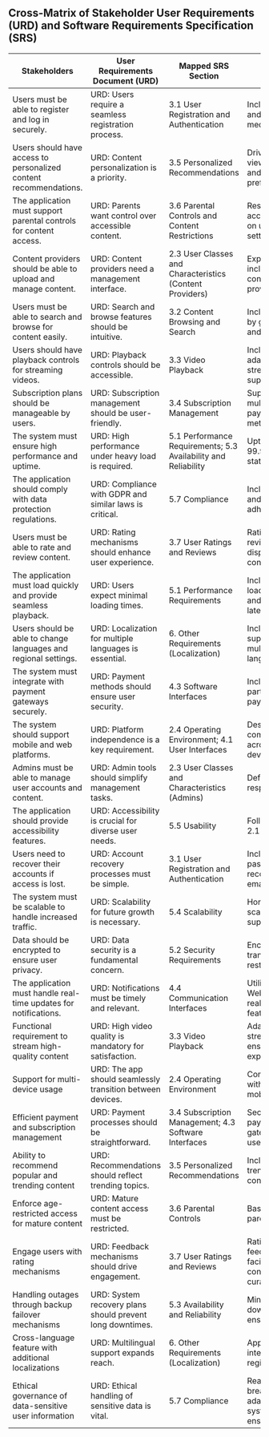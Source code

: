 ## Cross-Matrix of Stakeholder User Requirements (URD) and Software Requirements Specification (SRS)

| **Stakeholders**                                                | **User Requirements Document (URD)**                           | **Mapped SRS Section**                                         | **Notes**                                       |
|------------------------------------------------------------------|----------------------------------------------------------------|--------------------------------------------------------------|-----------------------------------------------|
| Users must be able to register and log in securely.              | URD: Users require a seamless registration process.            | 3.1 User Registration and Authentication                       | Includes email and social media login.          |
| Users should have access to personalized content recommendations.| URD: Content personalization is a priority.                    | 3.5 Personalized Recommendations                               | Driven by viewing history and preferences.      |
| The application must support parental controls for content access.| URD: Parents want control over accessible content.              | 3.6 Parental Controls and Content Restrictions                 | Restricts access based on user settings.        |
| Content providers should be able to upload and manage content.   | URD: Content providers need a management interface.             | 2.3 User Classes and Characteristics (Content Providers)       | Explicitly includes content providers.          |
| Users must be able to search and browse for content easily.      | URD: Search and browse features should be intuitive.            | 3.2 Content Browsing and Search                                | Includes filters by genre, year, and ratings.   |
| Users should have playback controls for streaming videos.        | URD: Playback controls should be accessible.                    | 3.3 Video Playback                                             | Includes adaptive streaming support.            |
| Subscription plans should be manageable by users.                | URD: Subscription management should be user-friendly.           | 3.4 Subscription Management                                    | Supports multiple payment methods.              |
| The system must ensure high performance and uptime.              | URD: High performance under heavy load is required.             | 5.1 Performance Requirements; 5.3 Availability and Reliability | Uptime goal of 99.9% is stated.                 |
| The application should comply with data protection regulations.  | URD: Compliance with GDPR and similar laws is critical.         | 5.7 Compliance                                                 | Includes GDPR and CCPA adherence.               |
| Users must be able to rate and review content.                   | URD: Rating mechanisms should enhance user experience.          | 3.7 User Ratings and Reviews                                   | Ratings and reviews displayed on content pages. |
| The application must load quickly and provide seamless playback. | URD: Users expect minimal loading times.                        | 5.1 Performance Requirements                                   | Includes loading times and playback latency.    |
| Users should be able to change languages and regional settings.  | URD: Localization for multiple languages is essential.          | 6. Other Requirements (Localization)                           | Includes support for multiple languages.        |
| The system must integrate with payment gateways securely.        | URD: Payment methods should ensure user security.               | 4.3 Software Interfaces                                        | Includes third-party APIs for payment.          |
| The system should support mobile and web platforms.              | URD: Platform independence is a key requirement.                | 2.4 Operating Environment; 4.1 User Interfaces                 | Designed for compatibility across devices.      |
| Admins must be able to manage user accounts and content.          | URD: Admin tools should simplify management tasks.              | 2.3 User Classes and Characteristics (Admins)                  | Defines admin responsibilities.                 |
| The application should provide accessibility features.           | URD: Accessibility is crucial for diverse user needs.           | 5.5 Usability                                                  | Follows WCAG 2.1 guidelines.                    |
| Users need to recover their accounts if access is lost.          | URD: Account recovery processes must be simple.                 | 3.1 User Registration and Authentication                       | Includes password recovery via email/SMS.       |
| The system must be scalable to handle increased traffic.         | URD: Scalability for future growth is necessary.                | 5.4 Scalability                                                | Horizontal scaling is supported.                |
| Data should be encrypted to ensure user privacy.                 | URD: Data security is a fundamental concern.                    | 5.2 Security Requirements                                      | Encryption in transit and at rest is noted.     |
| The application must handle real-time updates for notifications. | URD: Notifications must be timely and relevant.                 | 4.4 Communication Interfaces                                   | Utilizes WebSocket for real-time features.      |
| Functional requirement to stream high-quality content            | URD: High video quality is mandatory for satisfaction.           | 3.3 Video Playback                                             | Adaptive streaming ensures quality experience   |
| Support for multi-device usage                                   | URD: The app should seamlessly transition between devices.           | 2.4 Operating Environment                                      | Compatible with web and mobile devices          |
| Efficient payment and subscription management                    | URD: Payment processes should be straightforward.               | 3.4 Subscription Management; 4.3 Software Interfaces           | Secure payment gateways and user plans          |
| Ability to recommend popular and trending content                | URD: Recommendations should reflect trending topics.            | 3.5 Personalized Recommendations                               | Includes trending content                       |
| Enforce age-restricted access for mature content                 | URD: Mature content access must be restricted.                  | 3.6 Parental Controls                                          | Based on parental setup                         |
| Engage users with rating mechanisms                              | URD: Feedback mechanisms should drive engagement.               | 3.7 User Ratings and Reviews                                   | Rating feedback facilitates content curation    |
| Handling outages through backup failover mechanisms              | URD: System recovery plans should prevent long downtimes.       | 5.3 Availability and Reliability                               | Minimal downtime ensured                        |
| Cross-language feature with additional localizations             | URD: Multilingual support expands reach.                        | 6. Other Requirements (Localization)                           | App spans international regions                 |
| Ethical governance of data-sensitive user information            | URD: Ethical handling of sensitive data is vital.               | 5.7 Compliance                                                 | Real-time breach adaptive systems ensured       |


